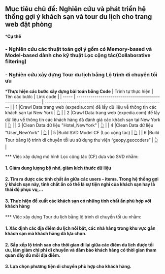 ## Mục tiêu chủ đề: Nghiên cứu và phát triển hệ thống gợi ý khách sạn và tour du lịch cho trang web đặt phòng
***Cụ thể**
### - Nghiên cứu các thuật toán gợi ý gồm có Memory-based và Model-based dành cho kỹ thuật Lọc cộng tác(Collaborative filtering)
### - Nghiên cứu xây dựng Tour du lịch bằng Lộ trình di chuyển tối ưu

***Thực hiện các bước xây dựng bài toán bằng Code**
| Trình tự thực hiện | Tên các bước                                                      | Link code                                                    |
| ----- | ------------------------------------------------------------                   | ------------------------------------------------------------ |
| 1     |Crawl Data trang web (expedia.com) để lấy dữ liệu về thông tin các khách sạn tại New York | [👆](https://drive.google.com/file/d/18HuhHB5r9GuYalXjfRkR32d-TW838Jx9/view?usp=sharing) |
| 2     |Crawl Data trang web (expedia.com) để lấy dữ liệu về thông tin các khách hàng đã đánh giá các khách sạn tại New York | [👆](https://drive.google.com/file/d/1t8i3_x6wCIGNYJB3WDdWY4KnVZn2MNGQ/view?usp=sharing) |
| 3     |Clean Data dữ liệu "Hotel_NewYork" | [👆](https://drive.google.com/file/d/1sOEHoefHrOApV-JaABjkU9fqjOBTHx5I/view?usp=sharing) |
| 4     |Clean Data dữ liệu "User_NewYork" | [👆](https://drive.google.com/file/d/1mqfDfkgXIqBAXiV6w-KMklLhG0GhJ_ka/view?usp=sharing) |
| 5     |Build SVD Model CF (Lọc cộng tác)  | [👆](https://drive.google.com/file/d/1K8iLC0ASkdo1iL3QwkthujF4tHXzVN6l/view?usp=sharing) |
| 6     |Build Tour bằng lộ trình di chuyển tối ưu sử dụng thư viện “geopy.geocoders”   | [👆](https://drive.google.com/file/d/1oGCeKMrIS4wsMorOyV5SLAnORkW4Nfvh/view?usp=sharing) |

*** Việc xây dựng mô hình Lọc cộng tác (CF) dựa vào SVD nhằm:
#### 1. Giảm dung lượng bộ nhớ, giảm kích thước dữ liệu
#### 2. Tìm ra được các tính chất ẩn giữa các users - items. Trong hệ thống gợi ý khách sạn này, tính chất ẩn có thể là sự tiện nghi của khách sạn hay là thái độ phục vụ,… 
#### 3. Thực hiện đề xuất các khách sạn có những tính chất ẩn phù hợp với khách hàng
*** Việc xây dựng Tour du lịch bằng lộ trình di chuyển tối ưu nhằm:
#### 1. Xác định các địa điểm du lịch nổi bật, các nhà hàng trong khu vực gần khách sạn mà khách hàng đã lựa chọn.
#### 2. Sắp xếp lộ trình sao cho thời gian đi lại giữa các điểm du lịch được tối ưu, làm giảm chi phí di chuyển và đảm bảo khách hàng có thời gian tham quan đầy đủ mỗi địa điểm.
#### 3. Lựa chọn phương tiện di chuyển phù hợp cho khách hàng.


